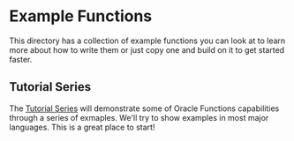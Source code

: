 # Example Functions

This directory has a collection of example functions you can look at to learn more about how to write them or just copy one and build on it to get started faster. 

## Tutorial Series

The [Tutorial Series](tutorial/) will demonstrate some of Oracle Functions capabilities through a series of exmaples. We'll try to show examples in most major languages. This is a great place to start!
